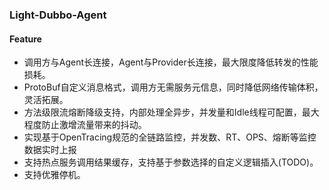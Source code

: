 ### Light-Dubbo-Agent

#### Feature

- 调用方与Agent长连接，Agent与Provider长连接，最大限度降低转发的性能损耗。
- ProtoBuf自定义消息格式，调用方无需服务元信息，同时降低网络传输体积，灵活拓展。
- 方法级限流熔断降级支持，内部处理全异步，并发量和Idle线程可配置，最大程度防止激增流量带来的抖动。
- 实现基于OpenTracing规范的全链路监控，并发数、RT、OPS、熔断等监控数据实时上报
- 支持热点服务调用结果缓存，支持基于参数选择的自定义逻辑插入(TODO)。
- 支持优雅停机。